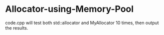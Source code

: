 # Allocator-using-Memory-Pool
code.cpp will test both std::allocator and MyAllocator 10 times, then output the results.
